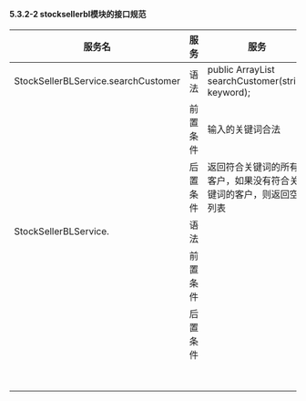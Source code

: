#### 5.3.2-2 stocksellerbl模块的接口规范

| 服务名                                 | 服务   | 服务                                       |
| ----------------------------------- | ---- | ---------------------------------------- |
| StockSellerBLService.searchCustomer | 语法   | public ArrayList <Customer> searchCustomer(string keyword); |
|                                     | 前置条件 | 输入的关键词合法                                 |
|                                     | 后置条件 | 返回符合关键词的所有客户，如果没有符合关键词的客户，则返回空列表         |
| StockSellerBLService.               | 语法   |                                          |
|                                     | 前置条件 |                                          |
|                                     | 后置条件 |                                          |
|                                     |      |                                          |
|                                     |      |                                          |
|                                     |      |                                          |
|                                     |      |                                          |
|                                     |      |                                          |
|                                     |      |                                          |
|                                     |      |                                          |
|                                     |      |                                          |